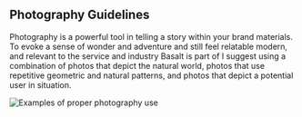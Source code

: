 <h2>Photography Guidelines</h2>
<p>
  Photography is a powerful tool in telling a story within your brand
  materials. To evoke a sense of wonder and adventure and still feel
  relatable modern, and relevant to the service and industry Basalt is
  part of I suggest using a combination of photos that depict the natural
  world, photos that use repetitive geometric and natural patterns, and
  photos that depict a potential user in situation.
</p>
<img
  src="/assets/images/photog-examples.png"
  alt="Examples of proper photography use"
/>
